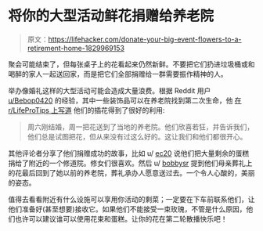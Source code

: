 # 将你的大型活动鲜花捐赠给养老院

> 原文：<https://lifehacker.com/donate-your-big-event-flowers-to-a-retirement-home-1829969153>

聚会可能结束了，但每张桌子上的花看起来仍然新鲜。不要把它们扔进垃圾桶或和喝醉的家人一起送回家，而是把它们全部捐赠给一群需要振作精神的人。



举办像婚礼这样的大型活动可能会造成大量浪费。根据 Reddit 用户 [u/Bebop0420](https://www.reddit.com/user/Bebop0420) 的经验，其中一些装饰品可以在养老院找到第二次生命，他 [在 r/LifeProTips 上写道](https://www.reddit.com/r/LifeProTips/comments/9qrjxa/lpt_after_your_weddingother_special_event_you_can/) 他们的插花得到了很好的利用:

> 周六刚结婚，周一把花送到了当地的养老院。他们欣喜若狂，并告诉我们，他们总是试图把花，但从来没有过这么好的。这让我们和他们都很开心。

其他评论者分享了他们捐赠成功的故事，比如 u/ [ec20](https://www.reddit.com/user/ec20) 说他们把大量剩余的蛋糕捐给了附近的一个修道院。修女们很喜欢。然后 u/ [bobbysr](https://www.reddit.com/user/bobbysr) 提到他们母亲葬礼上的花最后回到了她以前的养老院，葬礼承办人愿意送过去。一个令人心酸的，美丽的姿态。

值得去看看附近有什么设施可以享用你活动的剩菜；一定要在下车前联系他们，让他们准备好(甚至想要)接收它。如果他们不能接受一束玫瑰，不管是什么原因，他们也许可以建议谁可以使用花束和蛋糕。让你的花在第二轮散播快乐吧！